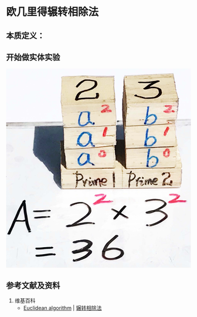 # 欧几里得辗转相除法

## 本质定义：

## 开始做实体实验

![](/images/数论/基本数和合成数/欧几里得辗转相除法/1a1.jpg)

## 参考文献及资料

1. 维基百科
	- [Euclidean algorithm](https://en.wikipedia.org/wiki/Euclidean_algorithm) | [辗转相除法](https://zh.wikipedia.org/wiki/辗转相除法) 





